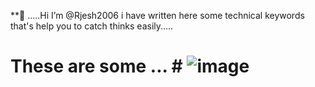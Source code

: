  **👋 .....Hi I’m @Rjesh2006 
 i have written here some technical 
 keywords that's help you to 
 catch thinks easily.....
 
                   
 # These are some ...  # ![image](https://github.com/Rjesh2006/Rjesh2006/assets/143868643/f41d321a-488c-4bf6-853e-f6888f2daf21)


 
 
  


